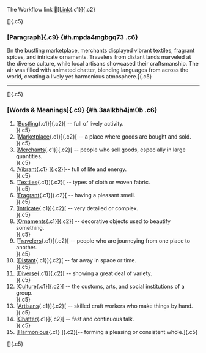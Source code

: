 The Workflow link
👏[[Link](https://www.google.com/url?q=http://www.google.com&sa=D&source=editors&ust=1756218840416078&usg=AOvVaw0C8sfrwbwjk44wjlR46KVv){.c1}]{.c2}

[]{.c5}

### [Paragraph]{.c9} {#h.mpda4mgbgq73 .c6}

[In the bustling marketplace, merchants displayed vibrant textiles,
fragrant spices, and intricate ornaments. Travelers from distant lands
marveled at the diverse culture, while local artisans showcased their
craftsmanship. The air was filled with animated chatter, blending
languages from across the world, creating a lively yet harmonious
atmosphere.]{.c5}

------------------------------------------------------------------------

[]{.c5}

### [Words & Meanings]{.c9} {#h.3aalkbh4jm0b .c6}

1.  [[Bustling](https://www.google.com/url?q=http://www.google.com&sa=D&source=editors&ust=1756218840416873&usg=AOvVaw0s0iVZHf0s6TgSOh1dw_hK){.c1}]{.c2}[ --
    full of lively activity.\
    ]{.c5}
2.  [[Marketplace](https://www.google.com/url?q=http://www.google.com&sa=D&source=editors&ust=1756218840417037&usg=AOvVaw1hJNmhOT8iDzivHYhqR0ZL){.c1}]{.c2}[ --
    a place where goods are bought and sold.\
    ]{.c5}
3.  [[Merchants](https://www.google.com/url?q=http://www.google.com&sa=D&source=editors&ust=1756218840417186&usg=AOvVaw0H9bISeGx1Tvq2G1z0VAAP){.c1}]{.c2}[ --
    people who sell goods, especially in large quantities.\
    ]{.c5}
4.  [[Vibrant](https://www.google.com/url?q=http://www.google.com&sa=D&source=editors&ust=1756218840417321&usg=AOvVaw0UXMQZnP0jDRgSCTQcssB0){.c1}
    ]{.c2}[-- full of life and energy.\
    ]{.c5}
5.  [[Textiles](https://www.google.com/url?q=http://www.google.com&sa=D&source=editors&ust=1756218840417436&usg=AOvVaw3nTcR5Yyh-enoGSeJtK27C){.c1}]{.c2}[ --
    types of cloth or woven fabric.\
    ]{.c5}
6.  [[Fragrant](https://www.google.com/url?q=http://www.google.com&sa=D&source=editors&ust=1756218840417542&usg=AOvVaw2jhgacbEfBWN071wR5Mdbw){.c1}]{.c2}[ --
    having a pleasant smell.\
    ]{.c5}
7.  [[Intricate](https://www.google.com/url?q=http://www.google.com&sa=D&source=editors&ust=1756218840417642&usg=AOvVaw2LiIVYyXiDeY-c4qvH-Jhg){.c1}]{.c2}[ --
    very detailed or complex.\
    ]{.c5}
8.  [[Ornaments](https://www.google.com/url?q=http://www.google.com&sa=D&source=editors&ust=1756218840417736&usg=AOvVaw3_nmAKN30BtRNAKsLp7XV2){.c1}]{.c2}[ --
    decorative objects used to beautify something.\
    ]{.c5}
9.  [[Travelers](https://www.google.com/url?q=http://www.google.com&sa=D&source=editors&ust=1756218840417847&usg=AOvVaw3ziUeLj4rlCHrCBMuSVRv5){.c1}]{.c2}[ --
    people who are journeying from one place to another.\
    ]{.c5}
10. [[Distant](https://www.google.com/url?q=http://www.google.com&sa=D&source=editors&ust=1756218840417976&usg=AOvVaw3cCvsQytjyB2Xr_aVDpI3i){.c1}]{.c2}[ --
    far away in space or time.\
    ]{.c5}
11. [[Diverse](https://www.google.com/url?q=http://www.google.com&sa=D&source=editors&ust=1756218840418119&usg=AOvVaw2c6_09Gyg4NrXgV28XC-BJ){.c1}]{.c2}[ --
    showing a great deal of variety.\
    ]{.c5}
12. [[Culture](https://www.google.com/url?q=http://www.google.com&sa=D&source=editors&ust=1756218840418295&usg=AOvVaw23h7o-bdc2Cv9ZmgCUqKOc){.c1}]{.c2}[ --
    the customs, arts, and social institutions of a group.\
    ]{.c5}
13. [[Artisans](https://www.google.com/url?q=http://www.google.com&sa=D&source=editors&ust=1756218840418432&usg=AOvVaw3FBwMg2NOVGhiIIcFHhr1X){.c1}]{.c2}[ --
    skilled craft workers who make things by hand.\
    ]{.c5}
14. [[Chatter](https://www.google.com/url?q=http://www.google.com&sa=D&source=editors&ust=1756218840418543&usg=AOvVaw0jXzEMk0-AsFTJ1potw4n1){.c1}]{.c2}[ --
    fast and continuous talk.\
    ]{.c5}
15. [[Harmonious](https://www.google.com/url?q=http://www.google.com&sa=D&source=editors&ust=1756218840418654&usg=AOvVaw1v0vInh7XURIPSYdlyEbve){.c1}
    ]{.c2}[-- forming a pleasing or consistent whole.]{.c5}

[]{.c5}
